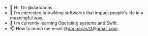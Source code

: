 - 👋 Hi, I’m @darioarias
- 👀 I’m interested in building softwares that impact people's life in a meaningful way.
- 🌱 I’m currently learning Operating systems and Swift.
- 📫 How to reach me email @darioarias12@gmail.com.

<!---
darioarias/darioarias is a ✨ special ✨ repository because its `README.md` (this file) appears on your GitHub profile.
You can click the Preview link to take a look at your changes.
--->
